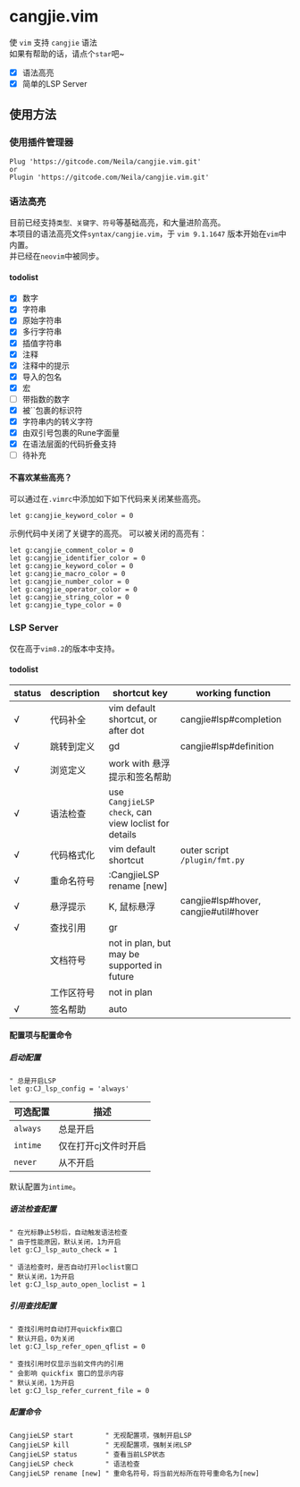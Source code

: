 # cangjie.vim

使 `vim` 支持 `cangjie` 语法  
如果有帮助的话，请点个`star`吧~

- [x] 语法高亮
- [x] 简单的LSP Server

## 使用方法
### 使用插件管理器
```vim
Plug 'https://gitcode.com/Neila/cangjie.vim.git'
or
Plugin 'https://gitcode.com/Neila/cangjie.vim.git'
```

### 语法高亮
目前已经支持`类型、关键字、符号`等基础高亮，和大量进阶高亮。  
本项目的语法高亮文件`syntax/cangjie.vim`，于 `vim 9.1.1647` 版本开始在`vim`中内置。  
并已经在`neovim`中被同步。  
#### todolist
- [x] 数字
- [x] 字符串
- [x] 原始字符串
- [x] 多行字符串
- [x] 插值字符串
- [x] 注释
- [x] 注释中的提示
- [x] 导入的包名
- [x] 宏
- [ ] 带指数的数字
- [x] 被``包裹的标识符
- [x] 字符串内的转义字符
- [x] 由双引号包裹的Rune字面量
- [x] 在语法层面的代码折叠支持
- [ ] 待补充
#### 不喜欢某些高亮？
可以通过在`.vimrc`中添加如下如下代码来关闭某些高亮。
```vim
let g:cangjie_keyword_color = 0
```
示例代码中关闭了关键字的高亮。
可以被关闭的高亮有：
```vim
let g:cangjie_comment_color = 0
let g:cangjie_identifier_color = 0
let g:cangjie_keyword_color = 0
let g:cangjie_macro_color = 0
let g:cangjie_number_color = 0
let g:cangjie_operator_color = 0
let g:cangjie_string_color = 0
let g:cangjie_type_color = 0
```


### LSP Server
仅在高于`vim8.2`的版本中支持。  
#### todolist
| status | description | shortcut key | working function
| ------ | --- | --- | ---
| √ | 代码补全 | vim default shortcut, or after dot | cangjie#lsp#completion
| √ | 跳转到定义 | gd | cangjie#lsp#definition
| √ | 浏览定义 | work with 悬浮提示和签名帮助 | 
| √ | 语法检查 | use `CangjieLSP check`, can view loclist for details |
| √ | 代码格式化 | vim default shortcut | outer script `/plugin/fmt.py` 
| √ | 重命名符号 | :CangjieLSP rename [new] | 
| √ | 悬浮提示 | K, 鼠标悬浮 | cangjie#lsp#hover, cangjie#util#hover
| √ | 查找引用 | gr | 
|   | 文档符号 | not in plan, but may be supported in future |
|   | 工作区符号 | not in plan |
| √ | 签名帮助 | auto |

#### 配置项与配置命令
##### 启动配置
```vim
" 总是开启LSP
let g:CJ_lsp_config = 'always'
```
可选配置 | 描述
--- | ---
`always` | 总是开启
`intime` | 仅在打开cj文件时开启
`never` | 从不开启

默认配置为`intime`。

##### 语法检查配置
```vim
" 在光标静止5秒后，自动触发语法检查
" 由于性能原因，默认关闭，1为开启
let g:CJ_lsp_auto_check = 1

" 语法检查时，是否自动打开loclist窗口
" 默认关闭，1为开启
let g:CJ_lsp_auto_open_loclist = 1
```

##### 引用查找配置
```vim
" 查找引用时自动打开quickfix窗口
" 默认开启，0为关闭
let g:CJ_lsp_refer_open_qflist = 0

" 查找引用时仅显示当前文件内的引用
" 会影响 quickfix 窗口的显示内容
" 默认关闭，1为开启
let g:CJ_lsp_refer_current_file = 0
```

##### 配置命令
```vim
CangjieLSP start        " 无视配置项，强制开启LSP
CangjieLSP kill         " 无视配置项，强制关闭LSP
CangjieLSP status       " 查看当前LSP状态
CangjieLSP check        " 语法检查
CangjieLSP rename [new] " 重命名符号，将当前光标所在符号重命名为[new]
```
